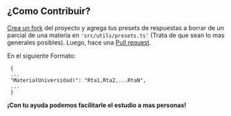 ## ¿Como Contribuir?
 [Crea un fork](https://docs.github.com/es/get-started/quickstart/fork-a-repo) del proyecto y agrega tus presets de respuestas a borrar de un parcial de una materia en ``` 'src/utils/presets.ts' ``` (Trata de que sean lo mas generales posibles). Luego, hace una [Pull request](https://docs.github.com/es/pull-requests/collaborating-with-pull-requests/proposing-changes-to-your-work-with-pull-requests/creating-a-pull-request).
 
 En el siguiente Formato: 
 ```
  {
  ...
  "Materia(Universidad)": "Rta1,Rta2,...RtaN",
  ...
  }
 ```
 
 __¡Con tu ayuda podemos facilitarle el estudio a mas personas!__
